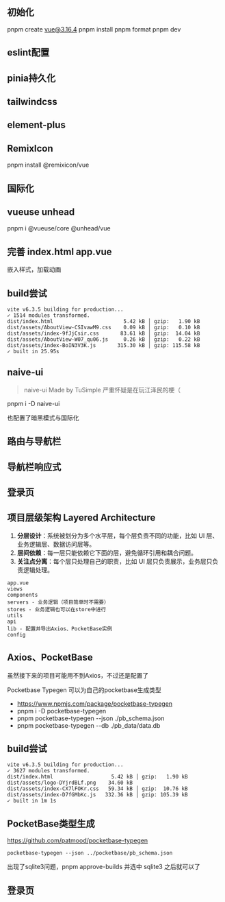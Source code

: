 ## 初始化
pnpm create vue@3.16.4
pnpm install
pnpm format
pnpm dev

## eslint配置

## pinia持久化

## tailwindcss

## element-plus

## RemixIcon
pnpm install @remixicon/vue

## 国际化

## vueuse unhead 
pnpm i @vueuse/core @unhead/vue

## 完善 index.html app.vue
嵌入样式，加载动画

## build尝试
```
vite v6.3.5 building for production...
✓ 1514 modules transformed.
dist/index.html                       5.42 kB │ gzip:   1.90 kB
dist/assets/AboutView-CSIvawM9.css    0.09 kB │ gzip:   0.10 kB
dist/assets/index-9fJjCsir.css       83.61 kB │ gzip:  14.04 kB
dist/assets/AboutView-W07_qu06.js     0.26 kB │ gzip:   0.22 kB
dist/assets/index-BoIN3V3K.js       315.30 kB │ gzip: 115.58 kB
✓ built in 25.95s
```
## naive-ui
> naive-ui Made by TuSimple 严重怀疑是在玩江泽民的梗（

pnpm i -D naive-ui

也配置了暗黑模式与国际化

## 路由与导航栏

## 导航栏响应式

## 登录页

## 项目层级架构 Layered Architecture
1. **分层设计**：系统被划分为多个水平层，每个层负责不同的功能，比如 UI 层、业务逻辑层、数据访问层等。
2. **层间依赖**：每一层只能依赖它下面的层，避免循环引用和耦合问题。
3. **关注点分离**：每个层只处理自己的职责，比如 UI 层只负责展示，业务层只负责逻辑处理。
```
app.vue
views
components
servers - 业务逻辑（项目简单时不需要）
stores - 业务逻辑也可以在store中进行
utils
api
lib - 配置并导出Axios、PocketBase实例
config
```

## Axios、PocketBase
虽然接下来的项目可能用不到Axios，不过还是配置了

Pocketbase Typegen 可以为自己的pocketbase生成类型
- https://www.npmjs.com/package/pocketbase-typegen
- pnpm i -D pocketbase-typegen
- pnpm pocketbase-typegen --json ./pb_schema.json
- pnpm pocketbase-typegen --db ./pb_data/data.db

## build尝试
```
vite v6.3.5 building for production...
✓ 3627 modules transformed.
dist/index.html                   5.42 kB │ gzip:   1.90 kB
dist/assets/logo-DYjrdBLf.png    34.60 kB
dist/assets/index-CX7lFOKr.css   59.34 kB │ gzip:  10.76 kB
dist/assets/index-D7fGMbKc.js   332.36 kB │ gzip: 105.39 kB
✓ built in 1m 1s
```

## PocketBase类型生成
https://github.com/patmood/pocketbase-typegen
```
pocketbase-typegen --json ../pocketbase/pb_schema.json
```

出现了sqlite3问题，pnpm approve-builds 并选中 sqlite3 之后就可以了

## 登录页